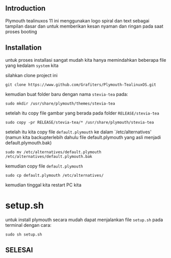 ## Introduction
Plymouth tealinuxos 11 ini menggunakan logo spiral dan text sebagai tampilan dasar
dan untuk memberikan kesan nyaman dan ringan pada saat proses booting

## Installation
untuk proses installasi sangat mudah kita hanya memindahkan beberapa file yang kedalam `system` kita

silahkan clone project ini
```
git clone https://www.github.com/Grafiters/Plymouth-TealinuxOS.git
```

kemudian buat folder baru dengan nama `stevia-tea` pada:
```
sudo mkdir /usr/share/plymouth/themes/stevia-tea
```

setelah itu copy file gambar yang berada pada folder `RELEASE/stevia-tea`
```
sudo copy -pr RELEASE/stevia-tea/* /usr/share/plymouth/stevia-tea
```

setelah itu kita copy file `default.plymouth` ke dalam `/etc/alternatives' (namun kita backupterlebih dahulu file default.plymouth yang asli menjadi default.plymouth.bak)
```
sudo mv /etc/alternatives/default.plymouth /etc/alternatives/default.plymouth.bak
```

kemudian copy file `default.plymouth`
```
sudo cp default.plymouth /etc/alternatives/
```

kemudian tinggal kita restart PC kita

# setup.sh
untuk install plymouth secara mudah dapat menjalankan file `setup.sh` pada terminal dengan cara:
```
sudo sh setup.sh
```

## SELESAI